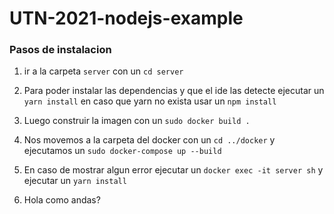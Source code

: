 # UTN-2021-nodejs-example

### Pasos de instalacion

1. ir a la carpeta `server` con un `cd server`

2. Para poder instalar las dependencias y que el ide las detecte ejecutar un `yarn install` en caso que yarn no exista usar un `npm install`

3. Luego construir la imagen con un `sudo docker build .`

4. Nos movemos a la carpeta del docker con un `cd ../docker` y ejecutamos un `sudo docker-compose up --build`

5. En caso de mostrar algun error ejecutar un `docker exec -it server sh` y ejecutar un `yarn install`

6. Hola como andas?
